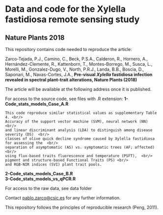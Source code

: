 # Data and code for the Xylella fastidiosa remote sensing study
## Nature Plants 2018

This repository contains code needed to reproduce the article:

Zarco-Tejada, P.J., Camino, C., Beck, P.S.A., Calderon, R., Hornero, A., Hernández-Clemente, R., Kattenborn, T., Montes-Borrego, M., Susca, L., Morelli, M., Gonzalez-Dugo, V., North, P.R.J., Landa, B.B., Boscia, D., Saponari, M., Navas-Cortes, J.A., <b>Pre-visual <i>Xylella </i> fastidiosa infection revealed in spectral plant-trait alterations, Nature Plants (2018)</b>

The article will be available at the following address once it is published.

For access to the source code, see files with .R extension:
<b>1-Code_stats_models_Case_A.R </b>
<br/> 

```
This code reproduce similar statistical values as supplementary Table 4. <br/>
Accuracy of the support vector machine (SVM), neural network (NN)  <br/>
and linear discriminant analysis (LDA) to distinguish among disease severity (DS)  <br/>
classes of olive quick decline syndrome caused by Xylella fastidiosa for assessing the  <br/>
separation of asymptomatic (AS) vs. symptomatic trees (AF; affected)  <br/>
using flux-based traits fluorescence and temperature (PSFT),  <br/>
pigment and structure-based Functional Traits (PS) <br/>
and RGB-NIR indices (SVI) plant trait pools.
```

<b>2-Code_stats_models_Case_B.R </b><br/>
<b>3-Code_stats_models_vs_qPCR.R </b><br/>

For access to the raw data, see data folder

Contact  pablo.zarco@csic.es for any further information.

This repository follows the principles of reproducible research (Peng, 2011).
